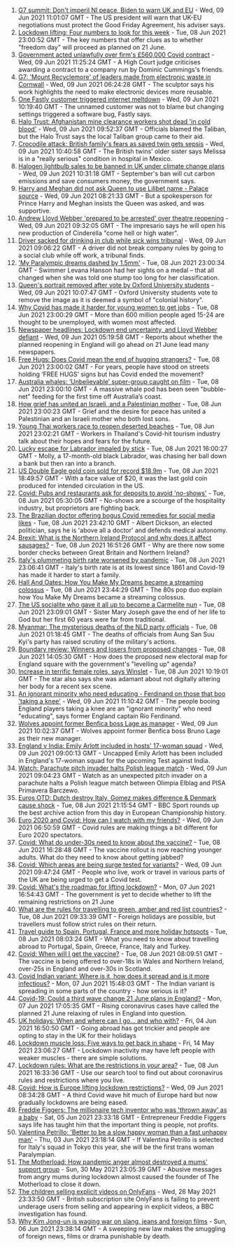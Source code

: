 1. [G7 summit: Don't imperil NI peace, Biden to warn UK and EU](https://www.bbc.co.uk/news/uk-politics-57411343) - Wed, 09 Jun 2021 11:01:07 GMT - The US president will warn that UK-EU negotiations must protect the Good Friday Agreement, his adviser says.
2. [Lockdown lifting: Four numbers to look for this week](https://www.bbc.co.uk/news/57403888) - Tue, 08 Jun 2021 23:00:52 GMT - The key numbers that offer clues as to whether "freedom day" will proceed as planned on 21 June.
3. [Government acted unlawfully over firm's £560,000 Covid contract](https://www.bbc.co.uk/news/uk-politics-57413115) - Wed, 09 Jun 2021 11:25:24 GMT - A High Court judge criticises awarding a contract to a company run by Dominic Cummings's friends.
4. [G7: 'Mount Recyclemore' of leaders made from electronic waste in Cornwall](https://www.bbc.co.uk/news/uk-england-cornwall-57406136) - Wed, 09 Jun 2021 06:24:28 GMT - The sculptor says his work highlights the need to make electronic devices more reusable.
5. [One Fastly customer triggered internet meltdown](https://www.bbc.co.uk/news/technology-57413224) - Wed, 09 Jun 2021 10:19:40 GMT - The unnamed customer was not to blame but changing settings triggered a software bug, Fastly says.
6. [Halo Trust: Afghanistan mine clearance workers shot dead 'in cold blood'](https://www.bbc.co.uk/news/world-asia-57410265) - Wed, 09 Jun 2021 09:52:37 GMT - Officials blamed the Taliban, but the Halo Trust says the local Taliban group came to their aid.
7. [Crocodile attack: British family's fears as saved twin gets sepsis](https://www.bbc.co.uk/news/newsbeat-57412496) - Wed, 09 Jun 2021 10:40:58 GMT - The British twins' older sister says Melissa is in a "really serious" condition in hospital in Mexico.
8. [Halogen lightbulb sales to be banned in UK under climate change plans](https://www.bbc.co.uk/news/uk-57407233) - Wed, 09 Jun 2021 10:31:18 GMT - September's ban will cut carbon emissions and save consumers money, the government says.
9. [Harry and Meghan did not ask Queen to use Lilibet name - Palace source](https://www.bbc.co.uk/news/uk-57408163) - Wed, 09 Jun 2021 08:21:33 GMT - But a spokesperson for Prince Harry and Meghan insists the Queen was asked, and was supportive.
10. [Andrew Lloyd Webber 'prepared to be arrested' over theatre reopening](https://www.bbc.co.uk/news/entertainment-arts-57410819) - Wed, 09 Jun 2021 09:32:05 GMT - The impresario says he will open his new production of Cinderella "come hell or high water".
11. [Driver sacked for drinking in club while sick wins tribunal](https://www.bbc.co.uk/news/uk-england-tyne-57411812) - Wed, 09 Jun 2021 09:06:22 GMT - A driver did not break company rules by going to a social club while off work, a tribunal finds.
12. ['My Paralympic dreams dashed by 1.5mm'](https://www.bbc.co.uk/news/uk-57404811) - Tue, 08 Jun 2021 23:00:34 GMT - Swimmer Levana Hanson had her sights on a medal – that all changed when she was told one stump too long for her classification.
13. [Queen's portrait removed after vote by Oxford University students](https://www.bbc.co.uk/news/uk-england-oxfordshire-57409743) - Wed, 09 Jun 2021 10:07:47 GMT - Oxford University students vote to remove the image as it is deemed a symbol of "colonial history".
14. [Why Covid has made it harder for young women to get jobs](https://www.bbc.co.uk/news/world-57400216) - Tue, 08 Jun 2021 23:00:29 GMT - More than 600 million people aged 15-24 are thought to be unemployed, with women most affected.
15. [Newspaper headlines: Lockdown end uncertainty, and Lloyd Webber defiant](https://www.bbc.co.uk/news/blogs-the-papers-57408145) - Wed, 09 Jun 2021 05:19:58 GMT - Reports about whether the planned reopening in England will go ahead on 21 June lead many newspapers.
16. [Free Hugs: Does Covid mean the end of hugging strangers?](https://www.bbc.co.uk/news/health-57232423) - Tue, 08 Jun 2021 23:00:02 GMT - For years, people have stood on streets holding ‘FREE HUGS’ signs but has Covid ended the movement?
17. [Australia whales: ‘Unbelievable’ super-group caught on film](https://www.bbc.co.uk/news/world-australia-57396055) - Tue, 08 Jun 2021 23:00:10 GMT - A massive whale pod has been seen "bubble-net" feeding for the first time off Australia’s coast.
18. [How grief has united an Israeli, and a Palestinian mother](https://www.bbc.co.uk/news/57405237) - Tue, 08 Jun 2021 23:00:23 GMT - Grief and the desire for peace has united a Palestinian and an Israeli mother who both lost sons.
19. [Young Thai workers race to reopen deserted beaches](https://www.bbc.co.uk/news/business-57404078) - Tue, 08 Jun 2021 23:02:21 GMT - Workers in Thailand's Covid-hit tourism industry talk about their hopes and fears for the future.
20. [Lucky escape for Labrador impaled by stick](https://www.bbc.co.uk/news/uk-england-stoke-staffordshire-57403968) - Tue, 08 Jun 2021 16:00:27 GMT - Molly, a 17-month-old black Labrador, was chasing her ball down a bank but then ran into a branch.
21. [US Double Eagle gold coin sold for record $18.9m](https://www.bbc.co.uk/news/world-us-canada-57402432) - Tue, 08 Jun 2021 18:49:57 GMT - With a face value of $20, it was the last gold coin produced for intended circulation in the US.
22. [Covid: Pubs and restaurants ask for deposits to avoid 'no-shows'](https://www.bbc.co.uk/news/uk-england-suffolk-57384595) - Tue, 08 Jun 2021 05:30:05 GMT - No-shows are a scourge of the hospitality industry, but proprietors are fighting back.
23. [The Brazilian doctor offering bogus Covid remedies for social media likes](https://www.bbc.co.uk/news/blogs-trending-57276286) - Tue, 08 Jun 2021 23:42:10 GMT - Albert Dickson, an elected politician, says he is 'above all a doctor' and defends medical autonomy.
24. [Brexit: What is the Northern Ireland Protocol and why does it affect sausages?](https://www.bbc.co.uk/news/explainers-53724381) - Tue, 08 Jun 2021 16:51:26 GMT - Why are there now some border checks between Great Britain and Northern Ireland?
25. [Italy's plummeting birth rate worsened by pandemic](https://www.bbc.co.uk/news/world-europe-57396969) - Tue, 08 Jun 2021 23:06:41 GMT - Italy's birth rate is at its lowest since 1861 and Covid-19 has made it harder to start a family.
26. [Hall And Oates: How You Make My Dreams became a streaming colossus](https://www.bbc.co.uk/news/entertainment-arts-57397422) - Tue, 08 Jun 2021 23:44:29 GMT - The 80s pop duo explain how You Make My Dreams became a streaming colossus.
27. [The US socialite who gave it all up to become a Carmelite nun](https://www.bbc.co.uk/news/world-us-canada-57399288) - Tue, 08 Jun 2021 23:09:01 GMT - Sister Mary Joseph gave the end of her life to God but her first 60 years were far from traditional.
28. [Myanmar: The mysterious deaths of the NLD party officials](https://www.bbc.co.uk/news/world-asia-57380237) - Tue, 08 Jun 2021 01:18:45 GMT - The deaths of officials from Aung San Suu Kyi's party has raised scrutiny of the military's actions.
29. [Boundary review: Winners and losers from proposed changes](https://www.bbc.co.uk/news/uk-politics-57400901) - Tue, 08 Jun 2021 14:05:30 GMT - How does the proposed new electoral map for England square with the government's "levelling up" agenda?
30. [Increase in terrific female roles, says Winslet](https://www.bbc.co.uk/news/entertainment-arts-57397502) - Tue, 08 Jun 2021 10:19:01 GMT - The star also says she was adamant about not digitally altering her body for a recent sex scene.
31. [An ignorant minority who need educating - Ferdinand on those that boo 'taking a knee'](https://www.bbc.co.uk/sport/football/57411472) - Wed, 09 Jun 2021 11:10:42 GMT - The people booing England players taking a knee are an "ignorant minority" who need "educating", says former England captain Rio Ferdinand.
32. [Wolves appoint former Benfica boss Lage as manager](https://www.bbc.co.uk/sport/football/57328554) - Wed, 09 Jun 2021 10:02:37 GMT - Wolves appoint former Benfica boss Bruno Lage as their new manager.
33. [England v India: Emily Arlott included in hosts' 17-woman squad](https://www.bbc.co.uk/sport/cricket/57411942) - Wed, 09 Jun 2021 09:00:13 GMT - Uncapped Emily Arlott has been included in England's 17-woman squad for the upcoming Test against India.
34. [Watch: Parachute pitch invader halts Polish league match](https://www.bbc.co.uk/sport/av/football/57412486) - Wed, 09 Jun 2021 09:04:23 GMT - Watch as an unexpected pitch invader on a parachute halts a Polish league match between Olimpia Elblag and PISA Primavera Barczewo.
35. [Euros OTD: Dutch destroy Italy, Gomez makes difference & Denmark cause shock](https://www.bbc.co.uk/sport/av/football/52941115) - Tue, 08 Jun 2021 21:15:54 GMT - BBC Sport rounds up the best archive action from this day in European Championship history.
36. [Euro 2020 and Covid: How can I watch with my friends?](https://www.bbc.co.uk/news/uk-57386719) - Wed, 09 Jun 2021 06:50:59 GMT - Covid rules are making things a bit different for Euro 2020 spectators.
37. [Covid: What do under-30s need to know about the vaccine?](https://www.bbc.co.uk/news/health-57273875) - Tue, 08 Jun 2021 16:28:48 GMT - The vaccine rollout is now reaching younger adults. What do they need to know about getting jabbed?
38. [Covid: Which areas are being surge tested for variants?](https://www.bbc.co.uk/news/explainers-54872039) - Wed, 09 Jun 2021 09:47:24 GMT - People who live, work or travel in various parts of the UK are being urged to get a Covid test.
39. [Covid: What's the roadmap for lifting lockdown?](https://www.bbc.co.uk/news/explainers-52530518) - Mon, 07 Jun 2021 16:54:43 GMT - The government is yet to decide whether to lift the remaining restrictions on 21 June
40. [What are the rules for travelling to green, amber and red list countries?](https://www.bbc.co.uk/news/explainers-52544307) - Tue, 08 Jun 2021 09:33:39 GMT - Foreign holidays are possible, but travellers must follow strict rules on their return.
41. [Travel guide to Spain, Portugal, France and more holiday hotspots](https://www.bbc.co.uk/news/explainers-56997931) - Tue, 08 Jun 2021 08:03:24 GMT - What you need to know about travelling abroad to Portugal, Spain, Greece, France, Italy and Turkey.
42. [Covid: When will I get the vaccine?](https://www.bbc.co.uk/news/health-55045639) - Tue, 08 Jun 2021 08:09:51 GMT - The vaccine is being offered to over-18s in Wales and Northern Ireland, over-25s in England and over-30s in Scotland.
43. [Covid Indian variant: Where is it, how does it spread and is it more infectious?](https://www.bbc.co.uk/news/health-57157496) - Mon, 07 Jun 2021 15:48:03 GMT - The Indian variant is spreading in some parts of the country - how serious is it?
44. [Covid-19: Could a third wave change 21 June plans in England?](https://www.bbc.co.uk/news/health-57328469) - Mon, 07 Jun 2021 17:05:35 GMT - Rising coronavirus cases have called the planned 21 June relaxing of rules in England into question.
45. [UK holidays: When and where can I go... and who with?](https://www.bbc.co.uk/news/explainers-52646738) - Fri, 04 Jun 2021 16:50:50 GMT - Going abroad has got trickier and people are opting to stay in the UK for their holidays
46. [Lockdown muscle loss: Five ways to get back in shape](https://www.bbc.co.uk/news/uk-56887390) - Fri, 14 May 2021 23:06:27 GMT - Lockdown inactivity may have left people with weaker muscles - there are simple solutions.
47. [Lockdown rules: What are the restrictions in your area?](https://www.bbc.co.uk/news/uk-54373904) - Tue, 08 Jun 2021 16:33:36 GMT - Use our search tool to find out about coronavirus rules and restrictions where you live.
48. [Covid: How is Europe lifting lockdown restrictions?](https://www.bbc.co.uk/news/explainers-53640249) - Wed, 09 Jun 2021 08:34:28 GMT - A third Covid wave hit much of Europe hard but now gradually lockdowns are being eased.
49. [Freddie Figgers: The millionaire tech inventor who was 'thrown away' as a baby](https://www.bbc.co.uk/news/stories-57081087) - Sat, 05 Jun 2021 23:33:18 GMT - Entrepreneur Freddie Figgers says life has taught him that the important thing is people, not profits.
50. [Valentina Petrillo: 'Better to be a slow happy woman than a fast unhappy man'](https://www.bbc.co.uk/news/stories-57338207) - Thu, 03 Jun 2021 23:18:14 GMT - If Valentina Petrillo is selected for Italy's squad in Tokyo this year, she will be the first trans woman Paralympian.
51. [The Motherload: How pandemic anger almost destroyed a mums' support group](https://www.bbc.co.uk/news/stories-57285368) - Sun, 30 May 2021 23:05:39 GMT - Abusive messages from angry mums during lockdown almost caused the founder of The Motherload to close it down.
52. [The children selling explicit videos on OnlyFans](https://www.bbc.co.uk/news/uk-57255983) - Wed, 26 May 2021 23:33:50 GMT - British subscription site OnlyFans is failing to prevent underage users from selling and appearing in explicit videos, a BBC investigation has found.
53. [Why Kim Jong-un is waging war on slang, jeans and foreign films](https://www.bbc.co.uk/news/world-asia-57225936) - Sun, 06 Jun 2021 23:38:14 GMT - A sweeping new law makes the smuggling of foreign news, films or drama punishable by death.
